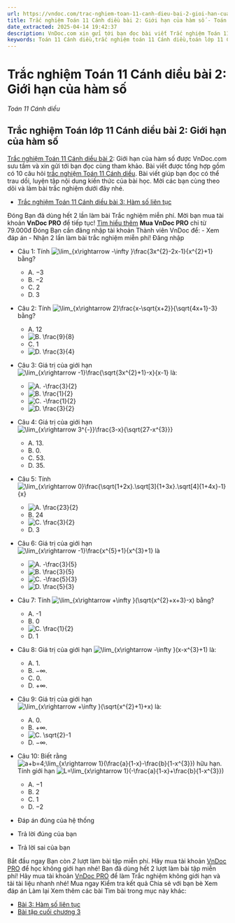 ```yaml
---
url: https://vndoc.com/trac-nghiem-toan-11-canh-dieu-bai-2-gioi-han-cua-ham-so-301832
title: Trắc nghiệm Toán 11 Cánh diều bài 2: Giới hạn của hàm số - Toán 11 Cánh diều - VnDoc.com
date_extracted: 2025-04-14 19:42:37
description: VnDoc.com xin gửi tới bạn đọc bài viết Trắc nghiệm Toán 11 Cánh diều bài 2: Giới hạn của hàm số. Mời các bạn cùng tham khảo chi tiết.
keywords: Toán 11 Cánh diều,trắc nghiệm toán 11 Cánh diều,toán lớp 11 Cánh diều,trắc nghiệm toán lớp 11 Cánh diều,trắc nghiệm toán 11,toán 11,trắc nghiệm toán 11 Cánh diều bài 2,Trắc nghiệm Toán 11 Cánh diều bài 2 Giới hạn của hàm số,bài 2 Giới hạn của hàm số,Giới hạn của hàm số,Toán 11 Cánh diều bài 2
---
```


# Trắc nghiệm Toán 11 Cánh diều bài 2: Giới hạn của hàm số
 _Toán 11 Cánh diều_
## Trắc nghiệm Toán lớp 11 Cánh diều bài 2: Giới hạn của hàm số
[Trắc nghiệm Toán 11 Cánh diều bài 2](<https://vndoc.com/trac-nghiem-toan-11-canh-dieu-bai-2-gioi-han-cua-ham-so-301832>): Giới hạn của hàm số được VnDoc.com sưu tầm và xin gửi tới bạn đọc cùng tham khảo. Bài viết được tổng hợp gồm có 10 câu hỏi [trắc nghiệm Toán 11 Cánh diều](<https://vndoc.com/trac-nghiem-toan-11-canh-dieu>). Bài viết giúp bạn đọc có thể trau dồi, luyện tập nội dung kiến thức của bài học. Mời các bạn cùng theo dõi và làm bài trắc nghiệm dưới đây nhé.
  * [Trắc nghiệm Toán 11 Cánh diều bài 3: Hàm số liên tục](<https://vndoc.com/trac-nghiem-toan-11-canh-dieu-bai-3-ham-so-lien-tuc-301834>)

Đóng
Bạn đã dùng hết 2 lần làm bài Trắc nghiệm miễn phí. Mời bạn mua tài khoản **VnDoc PRO** để tiếp tục\! [Tìm hiểu thêm](</pro>)
**Mua VnDoc PRO** chỉ từ 79.000đ
Đóng
Bạn cần đăng nhập tài khoản Thành viên VnDoc để:
\- Xem đáp án
\- Nhận 2 lần làm bài trắc nghiệm miễn phí\!
Đăng nhập 
  * Câu 1:
Tính ![\\lim_{x\\rightarrow -\\infty }\\frac{3x^{2}-2x-1}{x^{2}+1}](https://tex.vdoc.vn?tex=%5Clim_%7Bx%5Crightarrow%20-%5Cinfty%20%7D%5Cfrac%7B3x%5E%7B2%7D-2x-1%7D%7Bx%5E%7B2%7D%2B1%7D) bằng?
    * A. −3
    * B. −2
    * C. 2
    * D. 3
  * Câu 2:
Tính ![\\lim_{x\\rightarrow 2}\\frac{x-\\sqrt{x+2}}{\\sqrt{4x+1}-3}](https://tex.vdoc.vn?tex=%5Clim_%7Bx%5Crightarrow%202%7D%5Cfrac%7Bx-%5Csqrt%7Bx%2B2%7D%7D%7B%5Csqrt%7B4x%2B1%7D-3%7D) bằng?
    * A. 12
    * ![B. \\frac{9}{8}](https://tex.vdoc.vn?tex=B.%20%5Cfrac%7B9%7D%7B8%7D)
    * C. 1
    * ![D. \\frac{3}{4}](https://tex.vdoc.vn?tex=D.%20%5Cfrac%7B3%7D%7B4%7D)
  * Câu 3:
Giá trị của giới hạn ![\\lim_{x\\rightarrow -1}\\frac{\\sqrt{3x^{2}+1}-x}{x-1}](https://tex.vdoc.vn?tex=%5Clim_%7Bx%5Crightarrow%20-1%7D%5Cfrac%7B%5Csqrt%7B3x%5E%7B2%7D%2B1%7D-x%7D%7Bx-1%7D) là:
    * ![A. -\\frac{3}{2}](https://tex.vdoc.vn?tex=A.%20-%5Cfrac%7B3%7D%7B2%7D)
    * ![B. \\frac{1}{2}](https://tex.vdoc.vn?tex=B.%20%5Cfrac%7B1%7D%7B2%7D)
    * ![C. -\\frac{1}{2}](https://tex.vdoc.vn?tex=C.%20-%5Cfrac%7B1%7D%7B2%7D)
    * ![D. \\frac{3}{2}](https://tex.vdoc.vn?tex=D.%20%5Cfrac%7B3%7D%7B2%7D)
  * Câu 4:
Giá trị của giới hạn ![\\lim_{x\\rightarrow 3^{-}}\\frac{3-x}{\\sqrt{27-x^{3}}}](https://tex.vdoc.vn?tex=%5Clim_%7Bx%5Crightarrow%203%5E%7B-%7D%7D%5Cfrac%7B3-x%7D%7B%5Csqrt%7B27-x%5E%7B3%7D%7D%7D)
    * A. 13.
    * B. 0.
    * C. 53.
    * D. 35.
  * Câu 5:
Tính ![\\lim_{x\\rightarrow 0}\\frac{\\sqrt{1+2x}.\\sqrt\[3\]{1+3x}.\\sqrt\[4\]{1+4x}-1}{x}](https://tex.vdoc.vn?tex=%5Clim_%7Bx%5Crightarrow%200%7D%5Cfrac%7B%5Csqrt%7B1%2B2x%7D.%5Csqrt%5B3%5D%7B1%2B3x%7D.%5Csqrt%5B4%5D%7B1%2B4x%7D-1%7D%7Bx%7D)
    * ![A. \\frac{23}{2}](https://tex.vdoc.vn?tex=A.%20%5Cfrac%7B23%7D%7B2%7D)
    * B. 24
    * ![C. \\frac{3}{2}](https://tex.vdoc.vn?tex=C.%20%5Cfrac%7B3%7D%7B2%7D)
    * D. 3
  * Câu 6:
Giá trị của giới hạn ![\\lim_{x\\rightarrow -1}\\frac{x^{5}+1}{x^{3}+1}](https://tex.vdoc.vn?tex=%5Clim_%7Bx%5Crightarrow%20-1%7D%5Cfrac%7Bx%5E%7B5%7D%2B1%7D%7Bx%5E%7B3%7D%2B1%7D) là
    * ![A. -\\frac{3}{5}](https://tex.vdoc.vn?tex=A.%20-%5Cfrac%7B3%7D%7B5%7D)
    * ![B. \\frac{3}{5}](https://tex.vdoc.vn?tex=B.%20%5Cfrac%7B3%7D%7B5%7D)
    * ![C. -\\frac{5}{3}](https://tex.vdoc.vn?tex=C.%20-%5Cfrac%7B5%7D%7B3%7D)
    * ![D. \\frac{5}{3}](https://tex.vdoc.vn?tex=D.%20%5Cfrac%7B5%7D%7B3%7D)
  * Câu 7:
Tính ![\\lim_{x\\rightarrow +\\infty }\(\\sqrt{x^{2}+x+3}-x\)](https://tex.vdoc.vn?tex=%5Clim_%7Bx%5Crightarrow%20%2B%5Cinfty%20%7D\(%5Csqrt%7Bx%5E%7B2%7D%2Bx%2B3%7D-x\)) bằng?
    * A. -1
    * B. 0
    * ![C. \\frac{1}{2}](https://tex.vdoc.vn?tex=C.%20%5Cfrac%7B1%7D%7B2%7D)
    * D. 1
  * Câu 8:
Giá trị của giới hạn ![\\lim_{x\\rightarrow -\\infty }\(x-x^{3}+1\)](https://tex.vdoc.vn?tex=%5Clim_%7Bx%5Crightarrow%20-%5Cinfty%20%7D\(x-x%5E%7B3%7D%2B1\)) là:
    * A. 1.
    * B. −∞.
    * C. 0.
    * D. +∞.
  * Câu 9:
Giá trị của giới hạn ![\\lim_{x\\rightarrow +\\infty }\(\\sqrt{x^{2}+1}+x\)](https://tex.vdoc.vn?tex=%5Clim_%7Bx%5Crightarrow%20%2B%5Cinfty%20%7D\(%5Csqrt%7Bx%5E%7B2%7D%2B1%7D%2Bx\)) là:
    * A. 0.
    * B. +∞.
    * ![C. \\sqrt{2}-1](https://tex.vdoc.vn?tex=C.%20%5Csqrt%7B2%7D-1)
    * D. −∞.
  * Câu 10:
Biết rằng ![a+b=4;\\lim_{x\\rightarrow 1}\(\\frac{a}{1-x}-\\frac{b}{1-x^{3}}\)](https://tex.vdoc.vn?tex=a%2Bb%3D4%3B%5Clim_%7Bx%5Crightarrow%201%7D\(%5Cfrac%7Ba%7D%7B1-x%7D-%5Cfrac%7Bb%7D%7B1-x%5E%7B3%7D%7D\)) hữu hạn. Tính giới hạn ![L=\\lim_{x\\rightarrow 1}\(-\\frac{a}{1-x}+\\frac{b}{1-x^{3}}\)](https://tex.vdoc.vn?tex=L%3D%5Clim_%7Bx%5Crightarrow%201%7D\(-%5Cfrac%7Ba%7D%7B1-x%7D%2B%5Cfrac%7Bb%7D%7B1-x%5E%7B3%7D%7D\))
    * A. −1
    * B. 2
    * C. 1
    * D. −2

  * Đáp án đúng của hệ thống
  * Trả lời đúng của bạn
  * Trả lời sai của bạn

Bắt đầu ngay
Bạn còn _2_ lượt làm bài tập miễn phí. Hãy mua tài khoản [VnDoc PRO](</pro>) để học không giới hạn nhé\!  Bạn đã dùng hết 2 lượt làm bài tập miễn phí\! Hãy mua tài khoản [VnDoc PRO](</pro>) để làm Trắc nghiệm không giới hạn và tải tài liệu nhanh nhé\!  Mua ngay
Kiểm tra kết quả Chia sẻ với bạn bè Xem đáp án Làm lại
Xem thêm các bài Tìm bài trong mục này khác:
  * [Bài 3: Hàm số liên tục](</trac-nghiem-toan-11-canh-dieu-bai-3-ham-so-lien-tuc-301834>)
  * [Bài tập cuối chương 3](</trac-nghiem-toan-11-canh-dieu-bai-tap-cuoi-chuong-3-301838>)

